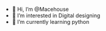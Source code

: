 - 👋 Hi, I’m @Macehouse
- 👀 I’m interested in Digital designing
- 🌱 I’m currently learning python

<!---
Macehouse/Macehouse is a ✨ special ✨ repository because its `README.md` (this file) appears on your GitHub profile.
You can click the Preview link to take a look at your changes.
--->
